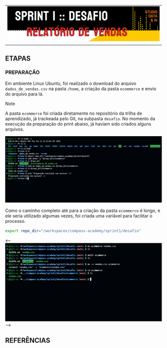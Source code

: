 #

||
|---|
|![Banner](/assets/banner-sprint1-desafio.png)|
||

## ETAPAS

### PREPARAÇÃO

Em ambiente Linux Ubuntu, foi realizado o download do arquivo `dados_de_vendas.csv` na pasta `/home`, a criação da pasta `ecommerce` e envio do arquivo para lá.

> [!NOTE]
> A pasta `ecommerce` foi criada diretamente no repositório da trilha de aprendizado, já trackeada pelo Git, na subpasta `desafio`. No momento da execução da preparação do print abaixo, já haviam sido criados alguns arquivos.

![PreparaçãoParte1](../evidencias/1-preparacao.png)

Como o caminho completo até para a criação da pasta `ecommerce` é longo, e ele seria utilizado algumas vezes, foi criada uma variável para facilitar o processo.

```bash
export repo_dir="/workspaces/compass-academy/sprint1/desafio"
```

<-- ![PreparaçãoParte2](../evidencias/1-preparacao2.png) -->

## REFERÊNCIAS
